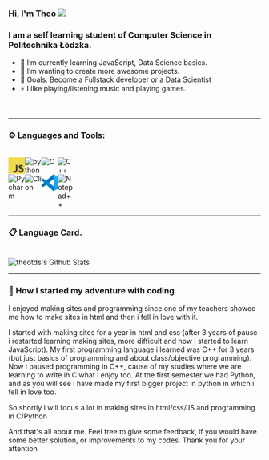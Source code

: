 ### Hi, I'm Theo <img src="https://media.giphy.com/media/hvRJCLFzcasrR4ia7z/giphy.gif" width="25px"> 

### I am a self learning student of Computer Science in Politechnika Łódzka.

- 🌱 I’m currently learning JavaScript, Data Science basics.<br />
- 👯 I’m wanting to create more awesome projects.<br />
- 🥅 Goals: Become a Fullstack developer or a Data Scientist <br />
- ⚡ I like playing/listening music and playing games.
<br/>
<hr/>

### ⚙ Languages and Tools:

<br />
<div display="inline-block">
<img align="left" alt="JavaScript" width="33px" src="https://raw.githubusercontent.com/github/explore/80688e429a7d4ef2fca1e82350fe8e3517d3494d/topics/javascript/javascript.png" />
<img align="left" alt="python" width="33px" src="https://i.imgur.com/gixjL0a.png" />
<img align="left" alt="C" width="33px" src="https://www.freeiconspng.com/thumbs/c-logo-icon/c--logo-icon-0.png" />
<img align="left" alt="C++" width="33px" src="https://upload.wikimedia.org/wikipedia/commons/thumb/1/18/C_Programming_Language.svg/1200px-C_Programming_Language.svg.png" />
</div>
<br/>
<br/>
<div display="inline-block">
<img align="left" alt="Pycharm" width="33px" src="https://i.imgur.com/N3UnDaG.png" />
<img align="left" alt="Clion" width="33px" src="https://i.imgur.com/tqRt9jn.png" />
<img align="left" alt="vscode" width="33px" src="https://raw.githubusercontent.com/github/explore/80688e429a7d4ef2fca1e82350fe8e3517d3494d/topics/visual-studio-code/visual-studio-code.png" />
<img align="left" alt="Notepad++" width="33px" src="https://i.imgur.com/s8PYCpN.png" />
</div>
<br />
<br />
<br />
<br />
<hr/>

### 📋 Language Card.
<br />
<img align="center" alt="theotds's Github Stats" src="https://github-readme-stats.vercel.app/api/top-langs/?username=theotds&&layout=compact&&theme=tokyonight" />
<br />
<hr/>

### 📅 How I started my adventure with coding

I enjoyed making sites and programming since one of my teachers showed me how to make sites in html and then i fell in love with it.

I started with making sites for a year in html and css (after 3 years of pause i restarted learning making sites, more difficult and now i started to learn JavaScript).
My first programming language i learned was C++ for 3 years (but just basics of programming and about class/objective programming).
Now i paused programming in C++, cause of my studies where we are learning to write in C what i enjoy too. At the first semester we had Python, and as you will see i 
have made my first bigger project in python in which i fell in love too.

So shortly i will focus a lot in making sites in html/css/JS and programming in C/Python

And that's all about me.
Feel free to give some feedback, if you would have some better solution, or improvements to my codes.
Thank you for your attention
